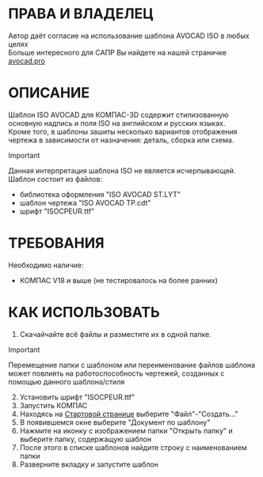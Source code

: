 # ПРАВА И ВЛАДЕЛЕЦ 
Автор даёт согласие на использование шаблона AVOCAD ISO в любых целях  
Больше интересного для САПР Вы найдете на нашей страничке [avocad.pro](https://avocad.pro/)

# ОПИСАНИЕ
Шаблон ISO AVOCAD для КОМПАС-3D содержит стилизованную основную надпись и поля ISO на английском и русских языках.  
Кроме того, в шаблоны зашиты несколько вариантов отображения чертежа в зависимости от назначения: деталь, сборка или схема.  
> [!IMPORTANT]
> Данная интерпретация шаблона ISO не является исчерпывающей.
Шаблон состоит из файлов:
- библиотека оформления "ISO AVOCAD ST.LYT"
- шаблон чертежа "ISO AVOCAD TP.cdt"
- шрифт "ISOCPEUR.ttf"
 
# ТРЕБОВАНИЯ
Необходимо наличие:
- КОМПАС V18 и выше (не тестировалось на более ранних)

# КАК ИСПОЛЬЗОВАТЬ
1. Скачайчайте всё файлы и разместите их в одной папке.  
> [!IMPORTANT]
> Перемещение папки с шаблоном или переименование файлов шаблона может повлиять на работоспособность чертежей, созданных с помощью данного шаблона/стиля
2. Установить шрифт "ISOCPEUR.ttf"
3. Запустить КОМПАС
4. Находясь на [Стартовой странице](https://help.ascon.ru/KOMPAS/23/ru-RU/idr_mainframe_full.html) выберите "Файл"-"Создать..."
5. В появившемся окне выберите "Документ по шаблону"
6. Нажмите на иконку с изображением папки "Открыть папку" и выберите папку, содержащую шаблон
7. После этого в списке шаблонов найдите строку с наименованием папки
8. Разверните вкладку и запустите шаблон

